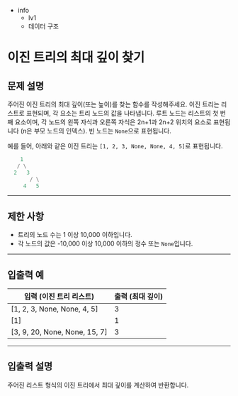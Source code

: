 - info
    - lv1
    - 데이터 구조

# 이진 트리의 최대 깊이 찾기
## 문제 설명
주어진 이진 트리의 최대 깊이(또는 높이)를 찾는 함수를 작성해주세요. 이진 트리는 리스트로 표현되며, 각 요소는 트리 노드의 값을 나타냅니다. 루트 노드는 리스트의 첫 번째 요소이며, 각 노드의 왼쪽 자식과 오른쪽 자식은 2n+1과 2n+2 위치의 요소로 표현됩니다 (n은 부모 노드의 인덱스). 빈 노드는 `None`으로 표현됩니다.

예를 들어, 아래와 같은 이진 트리는 `[1, 2, 3, None, None, 4, 5]`로 표현됩니다.

```python
    1
   / \
  2   3
       / \
     4   5
```

---

## 제한 사항

- 트리의 노드 수는 1 이상 10,000 이하입니다.
- 각 노드의 값은 -10,000 이상 10,000 이하의 정수 또는 `None`입니다.

---

## 입출력 예

|   입력 (이진 트리 리스트)        | 출력 (최대 깊이) |
| ------------------------------- | --------------- |
| [1, 2, 3, None, None, 4, 5]     | 3               |
| [1]                             | 1               |
| [3, 9, 20, None, None, 15, 7]   | 3               |

---

## 입출력 설명
주어진 리스트 형식의 이진 트리에서 최대 깊이를 계산하여 반환합니다.
